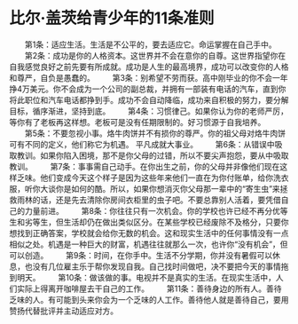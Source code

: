 # 比尔·盖茨给青少年的11条准则
　　第1条：适应生活。生活是不公平的，要去适应它。命运掌握在自己手中。 
　　第2条：成功是你的人格资本。这世界并不会在意你的自尊。这世界指望你在自我感觉良好之前先要有所成就。成功是人生的最高境界，成功可以改变你的人格和尊严，自负是愚蠢的。 
　　第3条：别希望不劳而获。高中刚毕业的你不会一年挣4万美元。你不会成为一个公司的副总裁，并拥有一部装有电话的汽车，直到你将此职位和汽车电话都挣到手。成功不会自动降临，成功来自积极的努力，要分解目标，循序渐进，坚持到底。 
　　第4条：习惯律己。如果你认为你的老师严厉，等你有了老板再这样想。老板可是没有任期限制的。好习惯源于自我培养。 
　　第5条：不要忽视小事。烙牛肉饼并不有损你的尊严。你的祖父母对烙牛肉饼可有不同的定义，他们称它为机遇。 平凡成就大事业。 
　　第6条：从错误中吸取教训。如果你陷入困境，那不是你父母的过错，所以不要尖声抱怨，要从中吸取教训。 
　　第7条：事事需自己动手。在你出生之前，你的父母并非像他们现在这样乏味。他们变成今天这个样子是因为这些年来他们一直在为你付账单，给你洗衣服，听你大谈你是如何的酷。所以，如果你想消灭你父母那一辈中的“寄生虫”来拯救雨林的话，还是先去清除你房间衣柜里的虫子吧。不要总靠别人活着，要凭借自己的力量前进。 
　　第8条：你往往只有一次机会。你的学校也许已经不再分优等生和劣等生，但生活却仍在做出类似区分。在某些学校已经废除不及格分，只要你想找到正确答案，学校就会给你无数的机会。这和现实生活中的任何事情没有一点相似之处。机遇是一种巨大的财富，机遇往往就那么一次，也许你“没有机会”，但可以创造。 
　　第9条：时间，在你手中。生活不分学期，你并没有暑假可以休息，也没有几位雇主乐于帮你发现自我。自己找时间做吧，决不要把今天的事情拖到明天。 
　　第10条：做该做的事。电视并不是真实的生活。在现实生活中，人们实际上得离开咖啡屋去干自己的工作。 
　　第11条：善待身边的所有人。善待乏味的人。有可能到头来你会为一个乏味的人工作。善待他人就是善待自己，要用赞扬代替批评并主动适应对方。
 